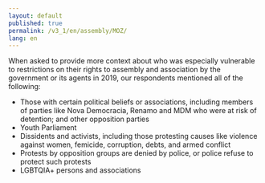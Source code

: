 ```yaml
---
layout: default
published: true
permalink: /v3_1/en/assembly/MOZ/
lang: en
---
```

When asked to provide more context about who was especially vulnerable to restrictions on their rights to assembly and association by the government or its agents in 2019, our respondents mentioned all of the following:  

- Those with certain political beliefs or associations, including members of parties like Nova Democracia, Renamo and MDM who were at risk of detention; and other opposition parties 
- Youth Parliament 
- Dissidents and activists, including those protesting causes like violence against women, femicide, corruption, debts, and armed conflict 
- Protests by opposition groups are denied by police, or police refuse to protect such protests 
- LGBTQIA+ persons and associations
 
